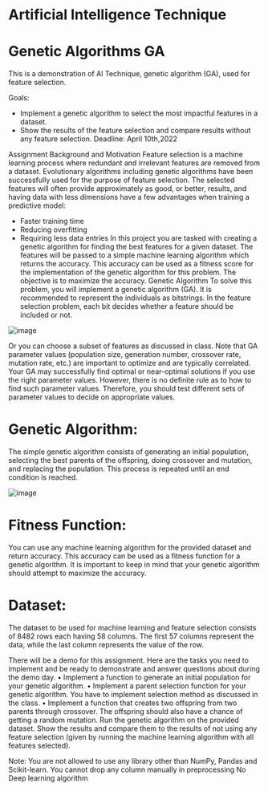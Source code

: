 # Artificial Intelligence Technique
# Genetic Algorithms GA

This is a demonstration of AI Technique, genetic algorithm (GA), used for feature selection.

Goals:
- Implement a genetic algorithm to select the most impactful features in a dataset.
- Show the results of the feature selection and compare results without any feature selection.
Deadline: April 10th,2022

Assignment Background and Motivation
Feature selection is a machine learning process where redundant and irrelevant features are
removed from a dataset. Evolutionary algorithms including genetic algorithms have been
successfully used for the purpose of feature selection. The selected features will often provide
approximately as good, or better, results, and having data with less dimensions have a few
advantages when training a predictive model:
- Faster training time
- Reducing overfitting
- Requiring less data entries
In this project you are tasked with creating a genetic algorithm for finding the best features for
a given dataset. The features will be passed to a simple machine learning algorithm which
returns the accuracy. This accuracy can be used as a fitness score for the implementation of the
genetic algorithm for this problem. The objective is to maximize the accuracy.
Genetic Algorithm
To solve this problem, you will implement a genetic algorithm (GA). It is recommended to
represent the individuals as bitstrings. In the feature selection problem, each bit decides
whether a feature should be included or not.

![image](https://user-images.githubusercontent.com/70213048/212624457-2d131791-3071-49ca-807e-382f14e1aa72.png)

Or you can choose a subset of features as discussed in class. Note that GA parameter values
(population size, generation number, crossover rate, mutation rate, etc.) are important to
optimize and are typically correlated. Your GA may successfully find optimal or near-optimal
solutions if you use the right parameter values. However, there is no definite rule as to how to
find such parameter values. Therefore, you should test different sets of parameter values to
decide on appropriate values.

# Genetic Algorithm:
The simple genetic algorithm consists of generating an initial population, selecting the best
parents of the offspring, doing crossover and mutation, and replacing the population. This
process is repeated until an end condition is reached.

![image](https://user-images.githubusercontent.com/70213048/212624572-fe5aeca1-d015-433a-8290-3b2c7d82b7d7.png)

# Fitness Function:
You can use any machine learning algorithm for the provided dataset and return accuracy. This
accuracy can be used as a fitness function for a genetic algorithm. It is important to keep in
mind that your genetic algorithm should attempt to maximize the accuracy.
# Dataset:
The dataset to be used for machine learning and feature selection consists of 8482 rows each
having 58 columns. The first 57 columns represent the data, while the last column represents
the value of the row.

There will be a demo for this assignment.
Here are the tasks you need to implement and be ready to demonstrate and answer questions
about during the demo day.
• Implement a function to generate an initial population for your genetic algorithm.
• Implement a parent selection function for your genetic algorithm. You have to
implement selection method as discussed in the class.
• Implement a function that creates two offspring from two parents through crossover.
The offspring should also have a chance of getting a random mutation.
Run the genetic algorithm on the provided dataset. Show the results and compare them to the
results of not using any feature selection (given by running the machine learning algorithm
with all features selected).

Note:
You are not allowed to use any library other than NumPy, Pandas and Scikit-learn.
You cannot drop any column manually in preprocessing
No Deep learning algorithm
